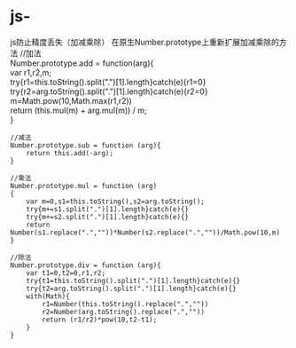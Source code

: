 # js-
js防止精度丢失（加减乘除）
在原生Number.prototype上重新扩展加减乘除的方法
    //加法   
    Number.prototype.add = function(arg){   
        var r1,r2,m;   
        try{r1=this.toString().split(".")[1].length}catch(e){r1=0}   
        try{r2=arg.toString().split(".")[1].length}catch(e){r2=0}   
        m=Math.pow(10,Math.max(r1,r2))   
        return (this.mul(m) + arg.mul(m)) / m;   
    }  
    
    //减法   
    Number.prototype.sub = function (arg){   
        return this.add(-arg);   
    }   

    //乘法   
    Number.prototype.mul = function (arg)   
    {   
        var m=0,s1=this.toString(),s2=arg.toString();   
        try{m+=s1.split(".")[1].length}catch(e){}   
        try{m+=s2.split(".")[1].length}catch(e){}   
        return Number(s1.replace(".",""))*Number(s2.replace(".",""))/Math.pow(10,m)   
    }   

    //除法   
    Number.prototype.div = function (arg){   
        var t1=0,t2=0,r1,r2;   
        try{t1=this.toString().split(".")[1].length}catch(e){}   
        try{t2=arg.toString().split(".")[1].length}catch(e){}   
        with(Math){   
            r1=Number(this.toString().replace(".",""))   
            r2=Number(arg.toString().replace(".",""))   
            return (r1/r2)*pow(10,t2-t1);   
        }   
    }
